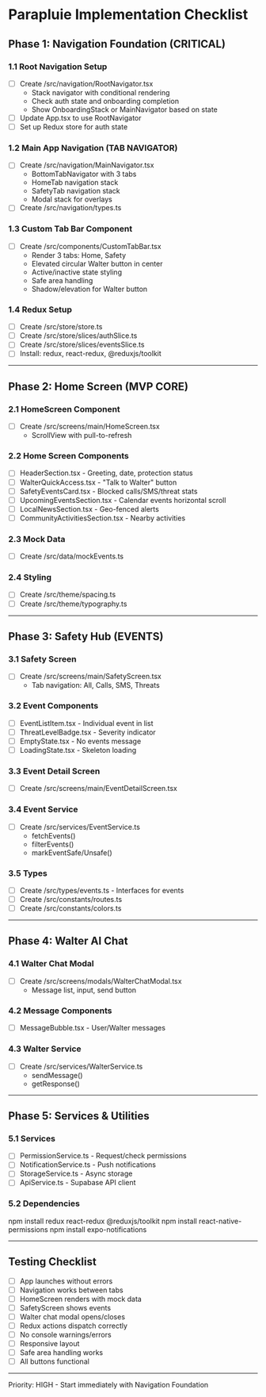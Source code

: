 # Parapluie Implementation Checklist

## Phase 1: Navigation Foundation (CRITICAL)

### 1.1 Root Navigation Setup
- [ ] Create /src/navigation/RootNavigator.tsx
  - Stack navigator with conditional rendering
  - Check auth state and onboarding completion
  - Show OnboardingStack or MainNavigator based on state
- [ ] Update App.tsx to use RootNavigator
- [ ] Set up Redux store for auth state

### 1.2 Main App Navigation (TAB NAVIGATOR)
- [ ] Create /src/navigation/MainNavigator.tsx
  - BottomTabNavigator with 3 tabs
  - HomeTab navigation stack
  - SafetyTab navigation stack
  - Modal stack for overlays
- [ ] Create /src/navigation/types.ts

### 1.3 Custom Tab Bar Component
- [ ] Create /src/components/CustomTabBar.tsx
  - Render 3 tabs: Home, Safety
  - Elevated circular Walter button in center
  - Active/inactive state styling
  - Safe area handling
  - Shadow/elevation for Walter button

### 1.4 Redux Setup
- [ ] Create /src/store/store.ts
- [ ] Create /src/store/slices/authSlice.ts
- [ ] Create /src/store/slices/eventsSlice.ts
- [ ] Install: redux, react-redux, @reduxjs/toolkit

---

## Phase 2: Home Screen (MVP CORE)

### 2.1 HomeScreen Component
- [ ] Create /src/screens/main/HomeScreen.tsx
  - ScrollView with pull-to-refresh

### 2.2 Home Screen Components
- [ ] HeaderSection.tsx - Greeting, date, protection status
- [ ] WalterQuickAccess.tsx - "Talk to Walter" button
- [ ] SafetyEventsCard.tsx - Blocked calls/SMS/threat stats
- [ ] UpcomingEventsSection.tsx - Calendar events horizontal scroll
- [ ] LocalNewsSection.tsx - Geo-fenced alerts
- [ ] CommunityActivitiesSection.tsx - Nearby activities

### 2.3 Mock Data
- [ ] Create /src/data/mockEvents.ts

### 2.4 Styling
- [ ] Create /src/theme/spacing.ts
- [ ] Create /src/theme/typography.ts

---

## Phase 3: Safety Hub (EVENTS)

### 3.1 Safety Screen
- [ ] Create /src/screens/main/SafetyScreen.tsx
  - Tab navigation: All, Calls, SMS, Threats

### 3.2 Event Components
- [ ] EventListItem.tsx - Individual event in list
- [ ] ThreatLevelBadge.tsx - Severity indicator
- [ ] EmptyState.tsx - No events message
- [ ] LoadingState.tsx - Skeleton loading

### 3.3 Event Detail Screen
- [ ] Create /src/screens/main/EventDetailScreen.tsx

### 3.4 Event Service
- [ ] Create /src/services/EventService.ts
  - fetchEvents()
  - filterEvents()
  - markEventSafe/Unsafe()

### 3.5 Types
- [ ] Create /src/types/events.ts - Interfaces for events
- [ ] Create /src/constants/routes.ts
- [ ] Create /src/constants/colors.ts

---

## Phase 4: Walter AI Chat

### 4.1 Walter Chat Modal
- [ ] Create /src/screens/modals/WalterChatModal.tsx
  - Message list, input, send button

### 4.2 Message Components
- [ ] MessageBubble.tsx - User/Walter messages

### 4.3 Walter Service
- [ ] Create /src/services/WalterService.ts
  - sendMessage()
  - getResponse()

---

## Phase 5: Services & Utilities

### 5.1 Services
- [ ] PermissionService.ts - Request/check permissions
- [ ] NotificationService.ts - Push notifications
- [ ] StorageService.ts - Async storage
- [ ] ApiService.ts - Supabase API client

### 5.2 Dependencies
npm install redux react-redux @reduxjs/toolkit
npm install react-native-permissions
npm install expo-notifications

---

## Testing Checklist

- [ ] App launches without errors
- [ ] Navigation works between tabs
- [ ] HomeScreen renders with mock data
- [ ] SafetyScreen shows events
- [ ] Walter chat modal opens/closes
- [ ] Redux actions dispatch correctly
- [ ] No console warnings/errors
- [ ] Responsive layout
- [ ] Safe area handling works
- [ ] All buttons functional

---

Priority: HIGH - Start immediately with Navigation Foundation
